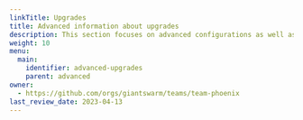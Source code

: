 ```yaml
---
linkTitle: Upgrades
title: Advanced information about upgrades
description: This section focuses on advanced configurations as well as most critical upgrades for Workload Clusters.
weight: 10
menu:
  main:
    identifier: advanced-upgrades
    parent: advanced
owner:
  - https://github.com/orgs/giantswarm/teams/team-phoenix
last_review_date: 2023-04-13
---
```

